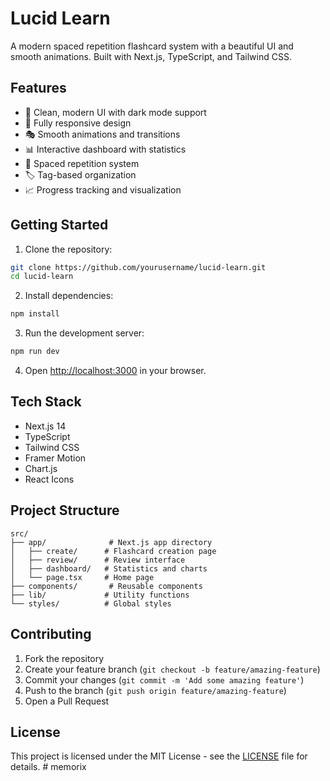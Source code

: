 # Lucid Learn

A modern spaced repetition flashcard system with a beautiful UI and smooth animations. Built with Next.js, TypeScript, and Tailwind CSS.

## Features

- 🎨 Clean, modern UI with dark mode support
- 📱 Fully responsive design
- 🎭 Smooth animations and transitions
- 📊 Interactive dashboard with statistics
- 🔄 Spaced repetition system
- 🏷️ Tag-based organization
- 📈 Progress tracking and visualization

## Getting Started

1. Clone the repository:
```bash
git clone https://github.com/yourusername/lucid-learn.git
cd lucid-learn
```

2. Install dependencies:
```bash
npm install
```

3. Run the development server:
```bash
npm run dev
```

4. Open [http://localhost:3000](http://localhost:3000) in your browser.

## Tech Stack

- Next.js 14
- TypeScript
- Tailwind CSS
- Framer Motion
- Chart.js
- React Icons

## Project Structure

```
src/
├── app/              # Next.js app directory
│   ├── create/      # Flashcard creation page
│   ├── review/      # Review interface
│   ├── dashboard/   # Statistics and charts
│   └── page.tsx     # Home page
├── components/       # Reusable components
├── lib/             # Utility functions
└── styles/          # Global styles
```

## Contributing

1. Fork the repository
2. Create your feature branch (`git checkout -b feature/amazing-feature`)
3. Commit your changes (`git commit -m 'Add some amazing feature'`)
4. Push to the branch (`git push origin feature/amazing-feature`)
5. Open a Pull Request

## License

This project is licensed under the MIT License - see the [LICENSE](LICENSE) file for details. #   m e m o r i x  
 